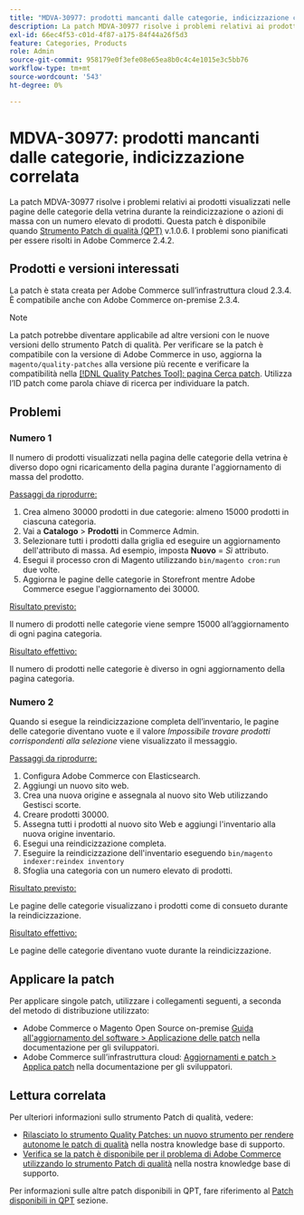 ```yaml
---
title: "MDVA-30977: prodotti mancanti dalle categorie, indicizzazione correlata"
description: La patch MDVA-30977 risolve i problemi relativi ai prodotti visualizzati nelle pagine delle categorie della vetrina durante la reindicizzazione o azioni di massa con un numero elevato di prodotti. Questa patch è disponibile quando è installato [Quality Patches Tool (QPT)](/help/announcements/adobe-commerce-announcements/magento-quality-patches-released-new-tool-to-self-serve-quality-patches.md) v.1.0.6. I problemi sono pianificati per essere risolti in Adobe Commerce 2.4.2.
exl-id: 66ec4f53-c01d-4f87-a175-84f44a26f5d3
feature: Categories, Products
role: Admin
source-git-commit: 958179e0f3efe08e65ea8b0c4c4e1015e3c5bb76
workflow-type: tm+mt
source-wordcount: '543'
ht-degree: 0%

---
```


# MDVA-30977: prodotti mancanti dalle categorie, indicizzazione correlata

La patch MDVA-30977 risolve i problemi relativi ai prodotti visualizzati nelle pagine delle categorie della vetrina durante la reindicizzazione o azioni di massa con un numero elevato di prodotti. Questa patch è disponibile quando [Strumento Patch di qualità (QPT)](/help/announcements/adobe-commerce-announcements/magento-quality-patches-released-new-tool-to-self-serve-quality-patches.md) v.1.0.6. I problemi sono pianificati per essere risolti in Adobe Commerce 2.4.2.

## Prodotti e versioni interessati

La patch è stata creata per Adobe Commerce sull’infrastruttura cloud 2.3.4. È compatibile anche con Adobe Commerce on-premise 2.3.4.

>[!NOTE]
>
>La patch potrebbe diventare applicabile ad altre versioni con le nuove versioni dello strumento Patch di qualità. Per verificare se la patch è compatibile con la versione di Adobe Commerce in uso, aggiorna la `magento/quality-patches` alla versione più recente e verificare la compatibilità nella [[!DNL Quality Patches Tool]: pagina Cerca patch](https://devdocs.magento.com/quality-patches/tool.html#patch-grid). Utilizza l’ID patch come parola chiave di ricerca per individuare la patch.

## Problemi

### Numero 1

Il numero di prodotti visualizzati nella pagina delle categorie della vetrina è diverso dopo ogni ricaricamento della pagina durante l&#39;aggiornamento di massa del prodotto.

<u>Passaggi da riprodurre:</u>

1. Crea almeno 30000 prodotti in due categorie: almeno 15000 prodotti in ciascuna categoria.
1. Vai a **Catalogo** > **Prodotti** in Commerce Admin.
1. Selezionare tutti i prodotti dalla griglia ed eseguire un aggiornamento dell&#39;attributo di massa. Ad esempio, imposta **Nuovo** = *Sì* attributo.
1. Esegui il processo cron di Magento utilizzando `bin/magento cron:run` due volte.
1. Aggiorna le pagine delle categorie in Storefront mentre Adobe Commerce esegue l&#39;aggiornamento dei 30000.

<u>Risultato previsto:</u>

Il numero di prodotti nelle categorie viene sempre 15000 all’aggiornamento di ogni pagina categoria.

<u>Risultato effettivo:</u>

Il numero di prodotti nelle categorie è diverso in ogni aggiornamento della pagina categoria.

### Numero 2

Quando si esegue la reindicizzazione completa dell’inventario, le pagine delle categorie diventano vuote e il valore *Impossibile trovare prodotti corrispondenti alla selezione* viene visualizzato il messaggio.

<u>Passaggi da riprodurre:</u>

1. Configura Adobe Commerce con Elasticsearch.
1. Aggiungi un nuovo sito web.
1. Crea una nuova origine e assegnala al nuovo sito Web utilizzando Gestisci scorte.
1. Creare prodotti 30000.
1. Assegna tutti i prodotti al nuovo sito Web e aggiungi l&#39;inventario alla nuova origine inventario.
1. Esegui una reindicizzazione completa.
1. Eseguire la reindicizzazione dell&#39;inventario eseguendo `bin/magento indexer:reindex inventory`
1. Sfoglia una categoria con un numero elevato di prodotti.

<u>Risultato previsto:</u>

Le pagine delle categorie visualizzano i prodotti come di consueto durante la reindicizzazione.

<u>Risultato effettivo:</u>

Le pagine delle categorie diventano vuote durante la reindicizzazione.

## Applicare la patch

Per applicare singole patch, utilizzare i collegamenti seguenti, a seconda del metodo di distribuzione utilizzato:

* Adobe Commerce o Magento Open Source on-premise [Guida all&#39;aggiornamento del software > Applicazione delle patch](https://devdocs.magento.com/guides/v2.4/comp-mgr/patching/mqp.html) nella documentazione per gli sviluppatori.
* Adobe Commerce sull’infrastruttura cloud: [Aggiornamenti e patch > Applica patch](https://devdocs.magento.com/cloud/project/project-patch.html) nella documentazione per gli sviluppatori.

## Lettura correlata

Per ulteriori informazioni sullo strumento Patch di qualità, vedere:

* [Rilasciato lo strumento Quality Patches: un nuovo strumento per rendere autonome le patch di qualità](/help/announcements/adobe-commerce-announcements/magento-quality-patches-released-new-tool-to-self-serve-quality-patches.md) nella nostra knowledge base di supporto.
* [Verifica se la patch è disponibile per il problema di Adobe Commerce utilizzando lo strumento Patch di qualità](/help/support-tools/patches-available-in-qpt-tool/check-patch-for-magento-issue-with-magento-quality-patches.md) nella nostra knowledge base di supporto.

Per informazioni sulle altre patch disponibili in QPT, fare riferimento al [Patch disponibili in QPT](https://support.magento.com/hc/en-us/sections/360010506631-Patches-available-in-MQP-tool-) sezione.
